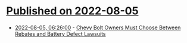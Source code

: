 # [Published on 2022-08-05](index.md)

* [2022-08-05, 06:26:00](https://soylentnews.org/article.pl?sid=22/08/04/041225&from=rss) - [Chevy Bolt Owners Must Choose Between Rebates and Battery Defect Lawsuits](https://soylentnews.org/article.pl?sid=22/08/04/041225&from=rss)
